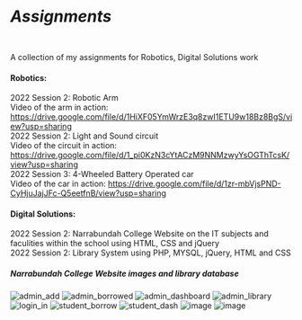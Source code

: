 # <b><h5>Assignments</h5></b>
A collection of my assignments for Robotics, Digital Solutions work


<h4>Robotics:</h4>

2022 Session 2: Robotic Arm
<br>
Video of the arm in action: https://drive.google.com/file/d/1HiXF05YmWrzE3q8zwI1ETU9w18Bz8BgS/view?usp=sharing
<br>
2022 Session 2: Light and Sound circuit
<br>
Video of the circuit in action: https://drive.google.com/file/d/1_pi0KzN3cYtACzM9NNMzwyYsOGThTcsK/view?usp=sharing
<br>
2022 Session 3: 4-Wheeled Battery Operated car 
<br>
Video of the car in action: https://drive.google.com/file/d/1zr-mbVjsPND-CyHjuJajJFc-Q5eetfnB/view?usp=sharing

<h4>Digital Solutions:</h4>

2022 Session 2: Narrabundah College Website on the IT subjects and faculities within the school using HTML, CSS and jQuery
<br>
2022 Session 2: Library System using PHP, MYSQL, jQuery, HTML and CSS

<h5>Narrabundah College Website images and library database</h5>

![admin_add](https://user-images.githubusercontent.com/109852885/206121817-fee72aa1-f7c7-4c3f-8192-90d00c671790.png)
![admin_borrowed](https://user-images.githubusercontent.com/109852885/206121827-2676902d-9074-45b5-9f7a-167450b77017.png)
![admin_dashboard](https://user-images.githubusercontent.com/109852885/206121831-89ac731e-1f66-4031-abe4-8d300de24197.png)
![admin_library](https://user-images.githubusercontent.com/109852885/206121832-aba2e9f6-ae71-43b0-97a5-8b671686ae21.png)
![login_in](https://user-images.githubusercontent.com/109852885/206121837-2cc23c7c-e12c-4593-8c40-78bbe068b662.png)
![student_borrow](https://user-images.githubusercontent.com/109852885/206121840-41f196bb-4dfc-4539-93e2-aa5dcb3237a6.png)
![student_dash](https://user-images.githubusercontent.com/109852885/206121849-704a509c-106c-4b80-9674-d4fe82b3528d.png)
![image](https://user-images.githubusercontent.com/109852885/206123033-678f0c1e-5404-46a8-91b3-e0060a006ee0.png)
![image](https://user-images.githubusercontent.com/109852885/206123172-8f28f347-024c-4b3e-8de5-bbc31ec03efb.png)




